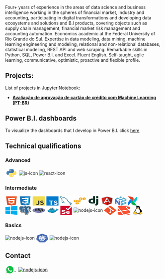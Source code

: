 Four+ years of experience in the areas of data science and business intelligence working in the spheres of financial market, industry and accounting, participating in digital transformations and developing data ecosystems and solutions and B.I products, covering objects such as supply chain management, financial market risk management and accounting automation. Economics academic at the Federal University of Rio Grande do Sul. Expertise in data modeling, data mining, machine learning engineering and modeling, relational and non-relational databases, statistical modeling, REST API and web scraping. Remarkable skills in Python, SQL, Power B.I. and Excel. Fluent English. Self-taught, agile learning, communicative, optimistic, proactive and flexible profile.

## Projects:
List of projects in Jupyter Notebook:

* **[Avaliação de aprovação de cartão de crédito com Machine Learning (PT-BR)](https://github.com/dougpcorrea/data_science/tree/main/1.%20Credit%20card%20aproval%20rating)** 

## Power B.I. dashboards

To visualize the dashboards that I develop in Power B.I. click [here](https://sites.google.com/view/dougcorrea/)

## Technical qualifications

### Advanced
<div style="display: inline-block">
  <img align="center" height="30" width="40" alt="js-icon"  src="https://raw.githubusercontent.com/devicons/devicon/master/icons/python/python-original.svg">
  <img align="center" height="30" width="40" alt="js-icon"  src="https://github.com/microsoft/PowerBI-Icons/blob/main/SVG/Power-BI.svg">
  <img align="center" height="30" width="40" alt="react-icon" src="https://github.com/sempostma/office365-icons/blob/master/svg/excel.svg">
</div>
  
### Intermediate
<div style="display: inline-block">
  <img align="center" height="30" width="40" alt="c-icon" src="https://github.com/devicons/devicon/blob/master/icons/html5/html5-original.svg">
  <img align="center" height="30" width="40" alt="nodejs-icon" src="https://github.com/devicons/devicon/blob/master/icons/css3/css3-original.svg">
  <img align="center" height="30" width="40" alt="nodejs-icon" src="https://github.com/devicons/devicon/blob/master/icons/javascript/javascript-original.svg">
  <img align="center" height="30" width="40" alt="nodejs-icon" src="https://github.com/devicons/devicon/blob/master/icons/typescript/typescript-original.svg">
  <img align="center" height="30" width="40" alt="css-icon" src="https://github.com/devicons/devicon/blob/master/icons/mysql/mysql-original.svg">
  <img align="center" height="30" width="40" alt="nodejs-icon" src="https://github.com/devicons/devicon/blob/master/icons/amazonwebservices/amazonwebservices-original.svg">
  <img align="center" height="30" width="40" alt="nodejs-icon" src="https://github.com/devicons/devicon/blob/master/icons/django/django-plain.svg">
  <img align="center" height="30" width="40" alt="nodejs-icon" src="https://github.com/devicons/devicon/blob/master/icons/angularjs/angularjs-original.svg">
  <img align="center" height="30" width="40" alt="nodejs-icon" src="https://github.com/devicons/devicon/blob/master/icons/numpy/numpy-original.svg">
  <img align="center" height="30" width="30" alt="nodejs-icon" src="https://github.com/apache/airflow/blob/main/airflow/www/static/pin_100.png">
</div>
<br>
<div style="display: inline-block">
  <img align="center" height="30" width="40" alt="nodejs-icon" src="https://github.com/devicons/devicon/blob/master/icons/windows8/windows8-original.svg">
  <img align="center" height="30" width="40" alt="nodejs-icon" src="https://github.com/devicons/devicon/blob/master/icons/postgresql/postgresql-original.svg">
  <img align="center" height="30" width="40" alt="nodejs-icon" src="https://github.com/devicons/devicon/blob/master/icons/php/php-original.svg">
  <img align="center" height="30" width="40" alt="nodejs-icon" src="https://github.com/devicons/devicon/blob/master/icons/docker/docker-original.svg">
  <img align="center" height="30" width="40" alt="nodejs-icon" src="https://github.com/devicons/devicon/blob/master/icons/selenium/selenium-original.svg">
  <img align="center" height="30" width="40" alt="nodejs-icon" src="https://cdn.icon-icons.com/icons2/2699/PNG/512/apache_spark_logo_icon_170560.png">
  <img align="center" height="30" width="40" alt="nodejs-icon" src="https://github.com/devicons/devicon/blob/master/icons/git/git-original.svg">
  <img align="center" height="30" width="40" alt="nodejs-icon" src="https://github.com/devicons/devicon/blob/master/icons/laravel/laravel-plain.svg">
  <img align="center" height="30" width="40" alt="nodejs-icon" src="https://github.com/devicons/devicon/blob/master/icons/linux/linux-original.svg">
</div>

### Basics
<div style="display: inline-block">
  <img align="center" height="30" width="40" alt="nodejs-icon" src="https://user-images.githubusercontent.com/32903323/43256817-e40da78a-90c5-11e8-9c84-9471549a1259.png">
  <img align="center" height="30" width="40" alt="nodejs-icon" src="https://github.com/devicons/devicon/blob/master/icons/kubernetes/kubernetes-plain.svg">
  <img align="center" height="30" width="30" alt="nodejs-icon" src="https://cdn.icon-icons.com/icons2/2107/PNG/512/file_type_qlikview_icon_130217.png">
</div>

## Contact
<div style="display: inline-block">
  <a href="https://wa.me/5551984925343">
    <img align="center" height="30" width="30" alt="nodejs-icon" src="https://github.com/appicons/Whatsapp/blob/master/icons/whatsapp_194x194.png">
  </a>
  &nbsp;
  <a href="https://www.linkedin.com/in/dougpcorrea/">
    <img align="center" height="30" width="30" alt="nodejs-icon" src="https://upload.wikimedia.org/wikipedia/commons/thumb/f/f8/LinkedIn_icon_circle.svg/800px-LinkedIn_icon_circle.svg.png">
  </a>
</div>
